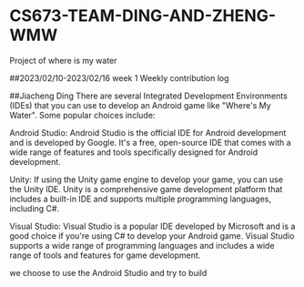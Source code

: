 # CS673-TEAM-DING-AND-ZHENG-WMW
Project of where is my water

##2023/02/10-2023/02/16 week 1 Weekly contribution log

##Jiacheng Ding
There are several Integrated Development Environments (IDEs) that you can use to develop an Android game like "Where's My Water". Some popular choices include:

Android Studio: Android Studio is the official IDE for Android development and is developed by Google. It's a free, open-source IDE that comes with a wide range of features and tools specifically designed for Android development.

Unity: If using the Unity game engine to develop your game, you can use the Unity IDE. Unity is a comprehensive game development platform that includes a built-in IDE and supports multiple programming languages, including C#.

Visual Studio: Visual Studio is a popular IDE developed by Microsoft and is a good choice if you're using C# to develop your Android game. Visual Studio supports a wide range of programming languages and includes a wide range of tools and features for game development.

we choose to use the Android Studio and try to build 
